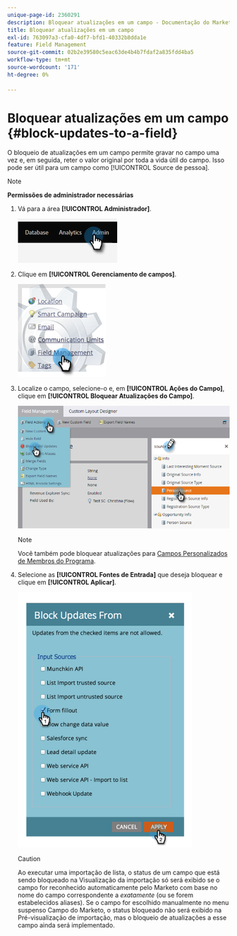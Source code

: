 ```yaml
---
unique-page-id: 2360291
description: Bloquear atualizações em um campo - Documentação do Marketo - Documentação do produto
title: Bloquear atualizações em um campo
exl-id: 763097a3-cfa0-4df7-bfd1-40332b8dda1e
feature: Field Management
source-git-commit: 02b2e39580c5eac63de4b4b7fdaf2a835fdd4ba5
workflow-type: tm+mt
source-wordcount: '171'
ht-degree: 0%

---
```


# Bloquear atualizações em um campo {#block-updates-to-a-field}

O bloqueio de atualizações em um campo permite gravar no campo uma vez e, em seguida, reter o valor original por toda a vida útil do campo. Isso pode ser útil para um campo como [!UICONTROL Source de pessoa].

>[!NOTE]
>
>**Permissões de administrador necessárias**

1. Vá para a área **[!UICONTROL Administrador]**.

   ![](assets/block-updates-to-a-field-1.png)

1. Clique em **[!UICONTROL Gerenciamento de campos]**.

   ![](assets/block-updates-to-a-field-2.png)

1. Localize o campo, selecione-o e, em **[!UICONTROL Ações do Campo]**, clique em **[!UICONTROL Bloquear Atualizações do Campo]**.

   ![](assets/block-updates-to-a-field-3.png)

   >[!NOTE]
   >
   >Você também pode bloquear atualizações para [Campos Personalizados de Membros do Programa](/help/marketo/product-docs/core-marketo-concepts/programs/working-with-programs/program-member-custom-fields.md).

1. Selecione as **[!UICONTROL Fontes de Entrada]** que deseja bloquear e clique em **[!UICONTROL Aplicar]**.

   ![](assets/block-updates-to-a-field-4.png)

   >[!CAUTION]
   >
   >Ao executar uma importação de lista, o status de um campo que está sendo bloqueado na Visualização da importação só será exibido se o campo for reconhecido automaticamente pelo Marketo com base no nome do campo correspondente a _exatamente_ (ou se forem estabelecidos aliases). Se o campo for escolhido manualmente no menu suspenso Campo do Marketo, o status bloqueado não será exibido na Pré-visualização de importação, mas o bloqueio de atualizações a esse campo ainda será implementado.

